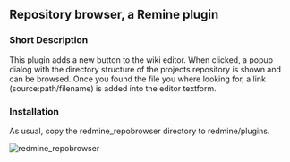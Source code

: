 ## Repository browser, a Remine plugin


### Short Description
This plugin adds a new button to the wiki editor.
When clicked, a popup dialog with the directory structure of the projects repository is shown and can be browsed.
Once you found the file you where looking for, a link (source:path/filename) is added into the editor textform.

### Installation
As usual, copy the redmine_repobrowser directory to redmine/plugins.

![redmine_repobrowser](https://raw.github.com/gilbertf/redmine_screenshots/master/redmine_repobrowser.png)
